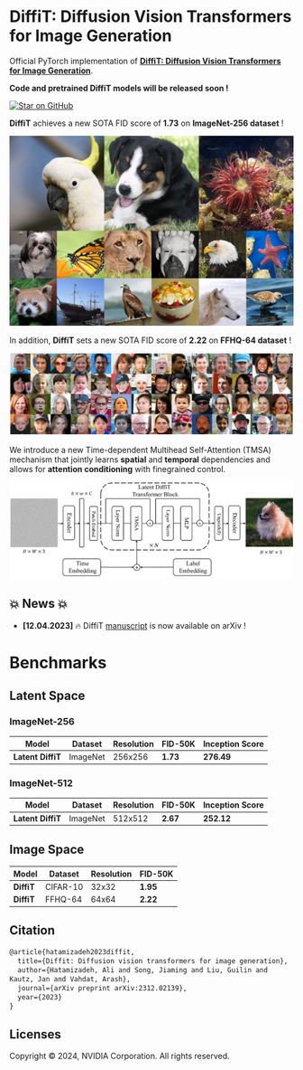 # DiffiT: Diffusion Vision Transformers for Image Generation

Official PyTorch implementation of [**DiffiT: Diffusion Vision Transformers for Image Generation**](https://arxiv.org/abs/2312.02139).


**Code and pretrained DiffiT models will be released soon !**  

[![Star on GitHub](https://img.shields.io/github/stars/NVlabs/DiffiT.svg?style=social)](https://github.com/NVlabs/DiffiT/stargazers)

**DiffiT** achieves a new SOTA FID score of **1.73** on **ImageNet-256 dataset** ! 

![teaser](./assets/imagenet.png)


In addition, **DiffiT** sets a new SOTA FID score of **2.22** on **FFHQ-64 dataset** ! 

![teaser](./assets/ffhq-diffit.png)

We introduce a new Time-dependent Multihead Self-Attention (TMSA) mechanism that jointly learns **spatial** and **temporal** dependencies and allows for **attention conditioning** with finegrained control. 


![teaser](./assets/latent_diffit.png)

## 💥 News 💥
- **[12.04.2023]** 🔥 DiffiT [manuscript](https://arxiv.org/abs/2312.02139) is now available on arXiv !


# Benchmarks 

## Latent Space


### ImageNet-256

| Model| Dataset |  Resolution | FID-50K | Inception Score |
|---------|----------|-----------|---------|--------|
|**Latent DiffiT** | ImageNet | 256x256   | **1.73**    | **276.49**|

### ImageNet-512

| Model| Dataset |  Resolution | FID-50K | Inception Score |
|---------|----------|-----------|---------|--------|
|**Latent DiffiT** | ImageNet | 512x512   | **2.67**    | **252.12**|


## Image Space


| Model| Dataset |  Resolution | FID-50K | 
|---------|----------|-----------|---------|
|**DiffiT** | CIFAR-10 | 32x32   | **1.95** |
|**DiffiT** | FFHQ-64 | 64x64   | **2.22** |

## Citation

```
@article{hatamizadeh2023diffit,
  title={Diffit: Diffusion vision transformers for image generation},
  author={Hatamizadeh, Ali and Song, Jiaming and Liu, Guilin and Kautz, Jan and Vahdat, Arash},
  journal={arXiv preprint arXiv:2312.02139},
  year={2023}
}
```

## Licenses

Copyright © 2024, NVIDIA Corporation. All rights reserved.

